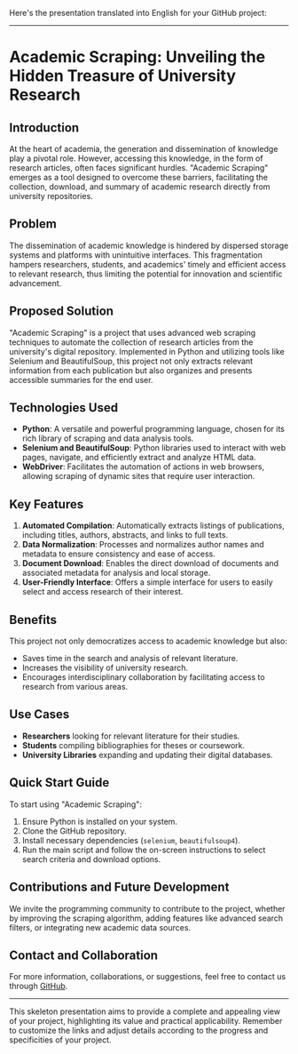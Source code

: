 Here's the presentation translated into English for your GitHub project:

---

# Academic Scraping: Unveiling the Hidden Treasure of University Research

## Introduction

At the heart of academia, the generation and dissemination of knowledge play a pivotal role. However, accessing this knowledge, in the form of research articles, often faces significant hurdles. "Academic Scraping" emerges as a tool designed to overcome these barriers, facilitating the collection, download, and summary of academic research directly from university repositories.

## Problem

The dissemination of academic knowledge is hindered by dispersed storage systems and platforms with unintuitive interfaces. This fragmentation hampers researchers, students, and academics' timely and efficient access to relevant research, thus limiting the potential for innovation and scientific advancement.

## Proposed Solution

"Academic Scraping" is a project that uses advanced web scraping techniques to automate the collection of research articles from the university's digital repository. Implemented in Python and utilizing tools like Selenium and BeautifulSoup, this project not only extracts relevant information from each publication but also organizes and presents accessible summaries for the end user.

## Technologies Used

- **Python**: A versatile and powerful programming language, chosen for its rich library of scraping and data analysis tools.
- **Selenium and BeautifulSoup**: Python libraries used to interact with web pages, navigate, and efficiently extract and analyze HTML data.
- **WebDriver**: Facilitates the automation of actions in web browsers, allowing scraping of dynamic sites that require user interaction.

## Key Features

1. **Automated Compilation**: Automatically extracts listings of publications, including titles, authors, abstracts, and links to full texts.
2. **Data Normalization**: Processes and normalizes author names and metadata to ensure consistency and ease of access.
3. **Document Download**: Enables the direct download of documents and associated metadata for analysis and local storage.
4. **User-Friendly Interface**: Offers a simple interface for users to easily select and access research of their interest.

## Benefits

This project not only democratizes access to academic knowledge but also:
- Saves time in the search and analysis of relevant literature.
- Increases the visibility of university research.
- Encourages interdisciplinary collaboration by facilitating access to research from various areas.

## Use Cases

- **Researchers** looking for relevant literature for their studies.
- **Students** compiling bibliographies for theses or coursework.
- **University Libraries** expanding and updating their digital databases.

## Quick Start Guide

To start using "Academic Scraping":
1. Ensure Python is installed on your system.
2. Clone the GitHub repository.
3. Install necessary dependencies (`selenium`, `beautifulsoup4`).
4. Run the main script and follow the on-screen instructions to select search criteria and download options.

## Contributions and Future Development

We invite the programming community to contribute to the project, whether by improving the scraping algorithm, adding features like advanced search filters, or integrating new academic data sources.

## Contact and Collaboration

For more information, collaborations, or suggestions, feel free to contact us through [GitHub](https://github.com/EstebanMaureira).

---

This skeleton presentation aims to provide a complete and appealing view of your project, highlighting its value and practical applicability. Remember to customize the links and adjust details according to the progress and specificities of your project.
